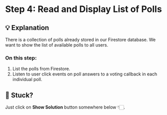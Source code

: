 # Step 4: Read and Display List of Polls

## 💡 Explanation
There is a collection of polls already stored in our Firestore database.
We want to show the list of available polls to all users.

### On this step:
1. List the polls from Firestore.
2. Listen to user click events on poll answers to a voting callback in each individual poll.

## 🥲 Stuck?
Just click on **Show Solution** button somewhere below 👇🏻.
